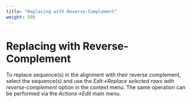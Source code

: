 ```yaml
---
title: "Replacing with Reverse-Complement"
weight: 500
---
```


# Replacing with Reverse-Complement

To replace sequence(s) in the alignment with their reverse complement, select the sequence(s) and use the _Edit->Replace selected rows with reverse-complement_ option in the context menu. The same operation can be performed via the _Actions->Edit_ main menu.